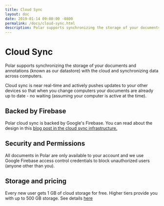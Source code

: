 ```yaml
---
title: Cloud Sync
layout: doc
date: 2019-01-14 09:00:00 -0800
permalink: /docs/cloud-sync.html
description: Polar supports synchronizing the storage of your documents and annotations with the cloud 
---
```


# Cloud Sync

Polar supports synchronizing the storage of your documents and annotations
(known as our datastore) with the cloud and synchronizing data across computers.

Cloud sync is near real-time and actively pushes updates to your other devices
so that when you change computers your documents are already up to date - no 
waiting (assuming your computer is active at the time). 

## Backed by Firebase

Polar cloud sync is backed by Google's Firebase.  You can read about the design
in this <a href="https://getpolarized.io/2019/01/03/building-cloud-sync-on-google-firebase.html">blog 
post in the cloud sync infrastructure.</a>

## Security and Permissions

All documents in Polar are only available to your account and we use Google
Firebase access control credentials to block unauthorized users (anyone other
than you).

## Storage and pricing

Every new user gets 1 GB of cloud storage for free. Higher tiers provide you with up to 500 GB storage. See details <a href="https://getpolarized.io/#pricing">here</a> 


